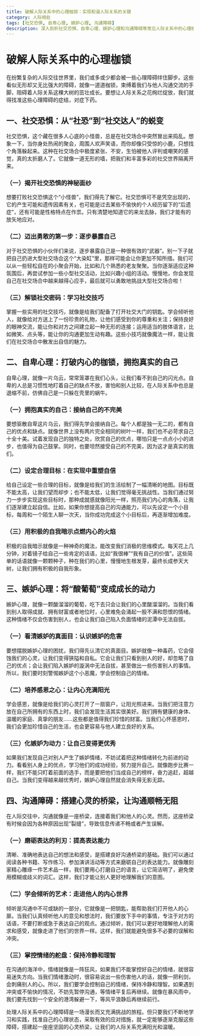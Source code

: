 ```yaml
---
title: 破解人际关系中的心理枷锁：实现和谐人际关系的关键
category: 人际相处
tags: [社交恐惧, 自卑心理, 嫉妒心理, 沟通障碍]
description: 深入剖析社交恐惧、自卑心理、嫉妒心理和沟通障碍等常见人际关系中的心理枷锁，提供实用的应对策略，助力读者打破枷锁，建立和谐、美好的人际关系。
---
```


# 破解人际关系中的心理枷锁

在纷繁复杂的人际交往世界里，我们或多或少都会被一些心理障碍绊住脚步。这些看似无形却又无比强大的障碍，就像一道道枷锁，束缚着我们与他人沟通交流的手脚，阻碍着人际关系这棵大树的茁壮成长。要想让人际关系之花绚烂绽放，我们就得找准这些心理障碍的症结，对症下药。

## 一、社交恐惧：从“社恐”到“社交达人”的蜕变

社交恐惧，这个藏在很多人心底的小怪兽，总是在社交场合中突然冒出来捣乱。想象一下，当你身处热闹的聚会，周围人欢声笑语，而你却像只受惊的小鹿，只想找个角落躲起来。这种在社交场合中极度紧张、不安，生怕被他人评判或嘲笑的感觉，真的太折磨人了。它就像一道无形的墙，把我们和丰富多彩的社交世界隔离开来。

### （一）揭开社交恐惧的神秘面纱
想要打败社交恐惧这个“小怪兽”，我们得先了解它。社交恐惧可不是凭空出现的，它的产生可能和遗传因素有关，也可能是过去某些不愉快的个人经历留下的“后遗症”，还有可能是性格特点在作祟。只有清楚地知道它的来龙去脉，我们才能有的放矢地应对。

### （二）迈出勇敢的第一步：逐步暴露自己
对于社交恐惧的小伙伴们来说，逐步暴露自己是一种很有效的“武器”。别一下子就把自己扔进大型社交场合这个“大染缸”里，那样可能会让你更加不知所措。我们可以从一些轻松自在的小聚会开始，比如和几个熟悉的老友聚聚。当你逐渐适应这种氛围后，再尝试参加一些小型社交活动，比如兴趣小组的活动。慢慢地，你会发现自己在社交场合中越来越得心应手，最后就可以勇敢地挑战大型社交场合啦！

### （三）解锁社交密码：学习社交技巧
掌握一些实用的社交技巧，就像是给我们配备了打开社交大门的钥匙。学会倾听他人，就像给对方送上了一份珍贵的礼物，让他们感受到你的尊重和关注；保持良好的眼神交流，能让你和对方之间建立起一种无形的连接；运用适当的肢体语言，比如微笑、点头等，能让你的沟通更加生动有趣。这些小技巧就像魔法一样，能让我们在社交场合中散发出自信的魅力。

## 二、自卑心理：打破内心的枷锁，拥抱真实的自己

自卑心理，就像一片乌云，常常笼罩在我们心头，让我们看不到自己的闪光点。自卑的人总是习惯性地盯着自己的缺点不放，害怕和别人比较，在人际关系中也总是退缩不前，仿佛自己是一只躲在壳里的蜗牛。

### （一）拥抱真实的自己：接纳自己的不完美
要想驱散自卑这片乌云，我们得先学会接纳自己。每个人都是独一无二的，都有自己的优点和缺点。就像世界上没有两片完全相同的树叶一样，我们也不必苛求自己十全十美。试着发现自己的独特之处，欣赏自己的优点，哪怕只是一点点小小的进步，也值得为自己鼓掌。同时，也要坦然接受自己的不完美，因为这才是真实的我们。

### （二）设定合理目标：在实现中重塑自信
给自己设定一些合理的目标，就像是给我们的生活绘制了一幅清晰的地图。目标既不能太高，让我们望而却步；也不能太低，让我们觉得毫无挑战性。当我们通过努力一步步实现这些目标时，那种成就感就像阳光一样，照亮我们内心的角落，让我们逐渐建立起自信。比如，如果你想提高自己的沟通能力，可以先设定一个小目标，每周和一个陌生人聊一次天，当你成功完成这个小目标后，再逐渐增加难度。

### （三）用积极的自我暗示点燃内心的火焰
积极的自我暗示就像是一种神奇的魔法，能改变我们消极的思维模式。每天花上几分钟，对着镜子给自己一些肯定的话语，比如“我很棒”“我有自己的价值”。这些简单的话语就像一颗颗种子，种在我们的心里，慢慢地生根发芽，最终长成参天大树，让我们拥有积极的自我形象。

## 三、嫉妒心理：将“酸葡萄”变成成长的动力

嫉妒心理，就像一颗酸溜溜的葡萄，吃下去只会让我们的心里酸溜溜的。当我们看到别人取得成就、拥有财富或者地位时，心里难免会涌起一股不满和怨恨的情绪。这种情绪不仅会伤害到别人，也会让我们自己陷入负面情绪的泥潭中无法自拔。

### （一）看清嫉妒的真面目：认识嫉妒的危害
要想摆脱嫉妒心理的困扰，我们得先认清它的真面目。嫉妒就像一种毒药，它会侵蚀我们的心灵，让我们变得狭隘和自私。它会让我们只看到别人的好，却忽略了自己的优点；会让我们陷入嫉妒的漩涡中无法自拔，甚至做出一些伤害别人的事情。所以，我们要时刻警惕嫉妒这个小恶魔，学会控制自己的情绪。

### （二）培养感恩之心：让内心充满阳光
学会感恩，就像是给我们的心灵打开了一扇窗户，让阳光照进来。当我们把注意力放在自己所拥有的东西上时，我们会发现生活其实很美好。我们拥有健康的身体、温暖的家庭、真挚的朋友……这些都是值得我们珍惜的财富。当我们心怀感恩时，我们会更加珍惜自己的生活，也会更容易与他人建立良好的关系。

### （三）化嫉妒为动力：让自己变得更优秀
如果我们发现自己对别人产生了嫉妒情绪，不妨试着把这种情绪转化为前进的动力。看看别人身上的优点，学习他们的成功经验，努力提升自己。就像跑步比赛一样，我们不能只盯着前面的选手，而是要把他们当成自己的榜样，奋力追赶，超越自己。当我们变得越来越优秀时，嫉妒心理自然就会消失得无影无踪。

## 四、沟通障碍：搭建心灵的桥梁，让沟通顺畅无阻

在人际交往中，沟通就像是一座桥梁，连接着我们和他人的心灵。然而，这座桥梁有时候会因为各种原因出现“裂缝”，导致信息传递不畅或者产生误解。

### （一）磨砺表达的利刃：提高表达能力
清晰、准确地表达自己的想法和感受，是搭建良好沟通桥梁的基础。我们可以通过阅读各种书籍、写作练习、参加演讲活动等方式来磨砺自己的表达能力。就像雕刻家精心雕琢一件艺术品一样，我们要用心打磨自己的语言，让它简洁明了，避免使用模糊或歧义的词汇。这样，我们才能让别人更好地理解我们的意图。

### （二）学会倾听的艺术：走进他人的内心世界
倾听是沟通中不可或缺的一部分，它就像是一把钥匙，能帮助我们打开他人的心扉。当我们认真倾听他人的意见和想法时，我们要放下手中的事情，专注于对方的话语，不要打断或急于表达自己的观点。通过倾听，我们可以更好地理解他人的需求和感受，就像走进了他们的世界一样。这样，我们就能避免很多不必要的误解和冲突。

### （三）掌控情绪的舵盘：保持冷静和理智
在沟通的海洋中，情绪就像是一阵狂风，如果我们不能掌控好自己的情绪，就很容易迷失方向。当我们情绪激动时，很容易说出一些伤害他人的话，就像一把利剑，会刺痛别人的心。所以，我们要学会控制自己的情绪，保持冷静和理智。如果遇到冲突或不愉快的情况，不妨先暂停沟通，等情绪平复后再继续。就像在暴风雨中，我们要先找到一个安全的港湾躲避一下，等风平浪静后再继续前行。

处理人际关系中的心理障碍是一场漫长而又充满挑战的旅程。但只要我们不断地学习和实践，找准自己的心理状态，采取有效的应对措施，就一定能够逐渐克服这些障碍，搭建起一座座坚固的心灵桥梁，让我们的人际关系充满阳光和温暖。